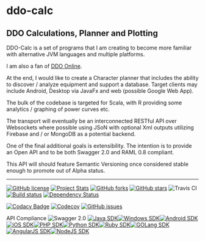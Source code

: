 # ddo-calc
## DDO Calculations, Planner and Plotting


DDO-Calc is a set of programs that I am creating to become more familiar with alternative JVM languages and multiple platforms.

I am also a fan of [DDO Online](http://www.ddo.com).

At the end, I would like to create a Character planner that includes the ability to discover / analyze equipment and support a database.  Target clients may include Android, Desktop via JavaFx and web (possible Google Web App).

The bulk of the codebase is targeted for Scala, with R providing some analytics / graphing of power curves etc.

The transport will eventually be an interconnected RESTful API over Websockets where possible using JSoN with optional Xml outputs utilizing Firebase and / or MongoDB as a potential backend.

One of the final additional goals is extensibility.  The intention is to provide an Open API and to be both Swagger 2.0 and RAML 0.8 compliant.

This API will should feature Semantic Versioning once considered stable enough to promote out of Alpha status.

- - -
[![GitHub license](https://img.shields.io/badge/license-Apache%202-blue.svg?style=plastic)](https://raw.githubusercontent.com/adarro/ddo-calc/master/LICENSE) [![Project Stats](https://www.openhub.net/p/ddo-calc/widgets/project_thin_badge?format=gif&amp;ref=Thin+badge)](https://www.openhub.net/p/ddo-calc) [![GitHub forks](https://img.shields.io/github/forks/adarro/ddo-calc.svg?style=plastic)](https://github.com/adarro/ddo-calc/network) [![GitHub stars](https://img.shields.io/github/stars/adarro/ddo-calc.svg?style=plastic)](https://github.com/adarro/ddo-calc/stargazers)
![Travis CI](https://travis-ci.org/adarro/ddo-calc.svg?branch=master)  [![Build status](https://ci.appveyor.com/api/projects/status/pnp0ghiwcu2lpkft?svg=true)](https://ci.appveyor.com/project/adarro/ddo-calc) [![Dependency Status](https://www.versioneye.com/user/projects/57618d410a82b2003b63b7b1/badge.svg?style=flat)](https://www.versioneye.com/user/projects/57618d410a82b2003b63b7b1)

[![Codacy Badge](https://api.codacy.com/project/badge/grade/2a569860b46048d3b84f2f6ecd0eaf2b)](https://www.codacy.com/app/adarro/ddo-calc) [![Codecov](https://img.shields.io/codecov/c/github/adarro/ddo-calc.svg?maxAge=2592000?style=plastic)](https://codecov.io/github/adarro/ddo-calc) [![GitHub issues](https://img.shields.io/github/issues/adarro/ddo-calc.svg?style=plastic)](https://github.com/adarro/ddo-calc/issues)

API Compliance ![Swagger 2.0](http://online.swagger.io/validator?url=https://raw.githubusercontent.com/adarro/ddo-calc/master/swagger.yaml)
[![Java SDK](https://apimatic.io/apiarydocs/image?template=java)](https://apimatic.io/apiarydocs/sdk?template=java&token=NTc2Nzc0NDVhMDE5ZTExY2E4MzQ1ZWY1&apiid=truthencode)[![Windows SDK](https://apimatic.io/apiarydocs/image?template=windows)](https://apimatic.io/apiarydocs/sdk?template=windows&token=NTc2Nzc0NDVhMDE5ZTExY2E4MzQ1ZWY1&apiid=truthencode)[![Android SDK](https://apimatic.io/apiarydocs/image?template=android)](https://apimatic.io/apiarydocs/sdk?template=android&token=NTc2Nzc0NDVhMDE5ZTExY2E4MzQ1ZWY1&apiid=truthencode)[![iOS SDK](https://apimatic.io/apiarydocs/image?template=ios)](https://apimatic.io/apiarydocs/sdk?template=ios&token=NTc2Nzc0NDVhMDE5ZTExY2E4MzQ1ZWY1&apiid=truthencode)[![PHP SDK](https://apimatic.io/apiarydocs/image?template=php)](https://apimatic.io/apiarydocs/sdk?template=php&token=NTc2Nzc0NDVhMDE5ZTExY2E4MzQ1ZWY1&apiid=truthencode)[![Python SDK](https://apimatic.io/apiarydocs/image?template=python)](https://apimatic.io/apiarydocs/sdk?template=python&token=NTc2Nzc0NDVhMDE5ZTExY2E4MzQ1ZWY1&apiid=truthencode)[![Ruby SDK](https://apimatic.io/apiarydocs/image?template=ruby)](https://apimatic.io/apiarydocs/sdk?template=ruby&token=NTc2Nzc0NDVhMDE5ZTExY2E4MzQ1ZWY1&apiid=truthencode)[![GOLang SDK](https://apimatic.io/apiarydocs/image?template=golang)](https://apimatic.io/apiarydocs/sdk?template=golang&token=NTc2Nzc0NDVhMDE5ZTExY2E4MzQ1ZWY1&apiid=truthencode)[![AngularJS SDK](https://apimatic.io/apiarydocs/image?template=angularjs)](https://apimatic.io/apiarydocs/sdk?template=angularjs&token=NTc2Nzc0NDVhMDE5ZTExY2E4MzQ1ZWY1&apiid=truthencode)[![NodeJS SDK](https://apimatic.io/apiarydocs/image?template=nodejs)](https://apimatic.io/apiarydocs/sdk?template=nodejs&token=NTc2Nzc0NDVhMDE5ZTExY2E4MzQ1ZWY1&apiid=truthencode)

